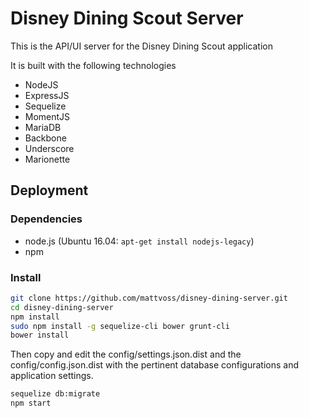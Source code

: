 # Disney Dining Scout Server
This is the API/UI server for the Disney Dining Scout application

It is built with the following technologies
* NodeJS
* ExpressJS
* Sequelize
* MomentJS
* MariaDB
* Backbone
* Underscore
* Marionette

## Deployment

### Dependencies
* node.js (Ubuntu 16.04: `apt-get install nodejs-legacy`)
* npm

### Install

```bash
git clone https://github.com/mattvoss/disney-dining-server.git
cd disney-dining-server
npm install
sudo npm install -g sequelize-cli bower grunt-cli
bower install
```
Then copy and edit the config/settings.json.dist and the config/config.json.dist with the pertinent database configurations and application settings.

```bash
sequelize db:migrate
npm start
```
